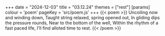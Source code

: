 +++
date = "2024-12-03"
title = "03.12.24"
themes = ["rest"]
[params]
  colour = 'poem'
  pageKey = 'src/poem.js'
+++
{{< poem >}}
Uncoiling now and winding down,
Taught string relaxed, spring opened out,
In gliding dips the pressure rounds,
Near to the bottom of the well,
Within the rhythm of a fast paced life,
I'll find alloted time to rest.
{{< /poem >}}